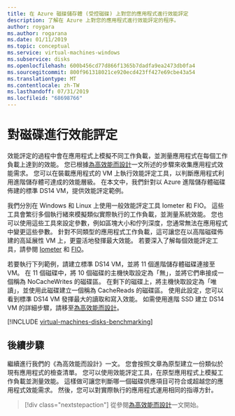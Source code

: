 ```yaml
---
title: 在 Azure 磁碟儲存體 (受控磁碟) 上對您的應用程式進行效能評定
description: 了解在 Azure 上對您的應用程式進行效能評定的程序。
author: roygara
ms.author: rogarana
ms.date: 01/11/2019
ms.topic: conceptual
ms.service: virtual-machines-windows
ms.subservice: disks
ms.openlocfilehash: 600b456cd77d866f1365b7dadfa9ea2473db0fa4
ms.sourcegitcommit: 800f961318021ce920ecd423ff427e69cbe43a54
ms.translationtype: MT
ms.contentlocale: zh-TW
ms.lasthandoff: 07/31/2019
ms.locfileid: "68698766"
---
```

# <a name="benchmarking-a-disk"></a>對磁碟進行效能評定

效能評定的過程中會在應用程式上模擬不同工作負載，並測量應用程式在每個工作負載上達到的效能。 您已根據[為高效能而設計](premium-storage-performance.md)一文所述的步驟來收集應用程式效能需求。 您可以在裝載應用程式的 VM 上執行效能評定工具，以判斷應用程式利用進階儲存體可達成的效能層級。 在本文中，我們針對以 Azure 進階儲存體磁碟佈建的標準 DS14 VM，提供效能評定範例。

我們分別在 Windows 和 Linux 上使用一般效能評定工具 Iometer 和 FIO。 這些工具會繁衍多個執行緒來模擬類似實際執行的工作負載，並測量系統效能。 您也可以使用這些工具來設定參數，例如區塊大小和佇列深度，您通常無法在應用程式中變更這些參數。 針對不同類型的應用程式工作負載，這可讓您在以高階磁碟佈建的高延展性 VM 上，更靈活地發揮最大效能。 若要深入了解每個效能評定工具，請參閱 [Iometer](http://www.iometer.org/) 和 [FIO](http://freecode.com/projects/fio)。

若要執行下列範例，請建立標準 DS14 VM，並將 11 個進階儲存體磁碟連接至 VM。 在 11 個磁碟中，將 10 個磁碟的主機快取設定為「無」，並將它們串接成一個稱為 NoCacheWrites 的磁碟區。 在剩下的磁碟上，將主機快取設定為「唯讀」，並使用此磁碟建立一個稱為 CacheReads 的磁碟區。 使用此設定，您可以看到標準 DS14 VM 發揮最大的讀取和寫入效能。 如需使用進階 SSD 建立 DS14 VM 的詳細步驟，請移至[為高效能而設計](premium-storage-performance.md)。

[!INCLUDE [virtual-machines-disks-benchmarking](../../../includes/virtual-machines-managed-disks-benchmarking.md)]

## <a name="next-steps"></a>後續步驟

繼續進行我們的《為高效能而設計》一文。 您會按照文章為原型建立一份類似於現有應用程式的檢查清單。 您可以使用效能評定工具，在原型應用程式上模擬工作負載並測量效能。 這樣做可讓您判斷哪一個磁碟供應項目可符合或超越您的應用程式效能需求。 然後，您可以對實際執行的應用程式運用相同的指導方針。

> [!div class="nextstepaction"]
> 從參閱[為高效能而設計](premium-storage-performance.md)一文開始。